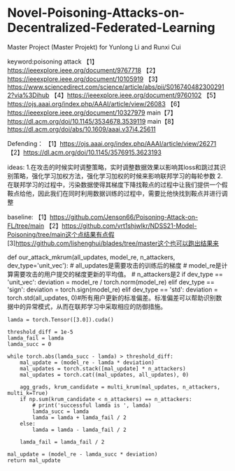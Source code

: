 # Novel-Poisoning-Attacks-on-Decentralized-Federated-Learning
Master Project (Master Projekt) for Yunlong Li and Runxi Cui


keyword:poisoning attack 
【1】https://ieeexplore.ieee.org/document/9767718
【2】https://ieeexplore.ieee.org/document/10105919
【3】https://www.sciencedirect.com/science/article/abs/pii/S0167404823002912?via%3Dihub
【4】https://ieeexplore.ieee.org/document/9760102
【5】https://ojs.aaai.org/index.php/AAAI/article/view/26083
【6】https://ieeexplore.ieee.org/document/10327979
main【7】https://dl.acm.org/doi/10.1145/3534678.3539119
main【8】https://dl.acm.org/doi/abs/10.1609/aaai.v37i4.25611

Defending：
【1】https://ojs.aaai.org/index.php/AAAI/article/view/26271
【2】https://dl.acm.org/doi/10.1145/3576915.3623193

ideas:
1.在攻击的时候实时调整策略，实时调整数据效果以影响其loss和跳过其识别策略，强化学习加权方法，强化学习加权的时候来影响联邦学习的每轮参数
2.在联邦学习的过程中，污染数据使得其梯度下降找鞍点的过程中让我们提供一个假鞍点给他，因此我们在同时利用数据训练的过程中，需要比他快找到鞍点并进行调整



baseline:
【1】https://github.com/Jenson66/Poisoning-Attack-on-FL/tree/main
【2】https://github.com/vrt1shjwlkr/NDSS21-Model-Poisoning/tree/main这个点结果有点假
[3]https://github.com/lishenghui/blades/tree/master这个也可以跑出结果来


def our_attack_mkrum(all_updates, model_re, n_attackers, dev_type='unit_vec'):
    # all_updates是需要攻击的训练后的梯度
    # model_re是计算需要攻击的用户提交的梯度更新的平均值。
    # n_attackers是2
    if dev_type == 'unit_vec':
        deviation = model_re / torch.norm(model_re)
    elif dev_type == 'sign':
        deviation = torch.sign(model_re)
    elif dev_type == 'std':
        deviation = torch.std(all_updates, 0)#所有用户更新的标准偏差。标准偏差可以帮助识别数据中的异常模式，从而在联邦学习中采取相应的防御措施。

    lamda = torch.Tensor([3.0]).cuda()

    threshold_diff = 1e-5
    lamda_fail = lamda
    lamda_succ = 0

    while torch.abs(lamda_succ - lamda) > threshold_diff:
        mal_update = (model_re - lamda * deviation)
        mal_updates = torch.stack([mal_update] * n_attackers)
        mal_updates = torch.cat((mal_updates, all_updates), 0)

        agg_grads, krum_candidate = multi_krum(mal_updates, n_attackers, multi_k=True)
        if np.sum(krum_candidate < n_attackers) == n_attackers:
            # print('successful lamda is ', lamda)
            lamda_succ = lamda
            lamda = lamda + lamda_fail / 2
        else:
            lamda = lamda - lamda_fail / 2

        lamda_fail = lamda_fail / 2

    mal_update = (model_re - lamda_succ * deviation)
    return mal_update

